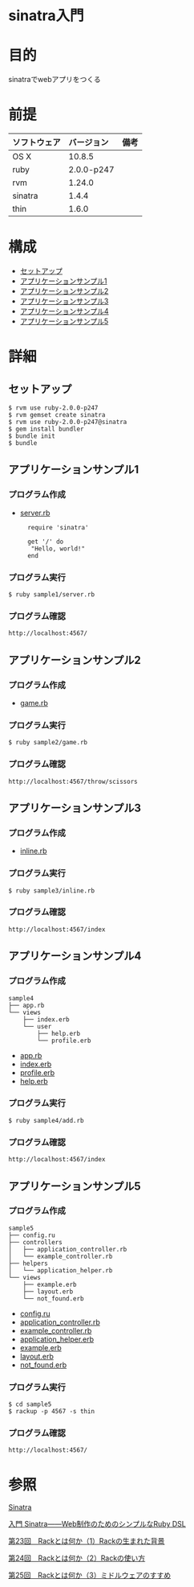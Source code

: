 sinatra入門
====================

# 目的 #
sinatraでwebアプリをつくる

# 前提 #
| ソフトウェア   | バージョン   | 備考        |
|:---------------|:-------------|:------------|
| OS X           |10.8.5        |             |
| ruby           |2.0.0-p247    |             |
| rvm            |1.24.0        |             |
| sinatra        |1.4.4         |             |
| thin           |1.6.0         |             |

# 構成 #

+ [セットアップ](#chap1)
+ [アプリケーションサンプル1](#chap2)
+ [アプリケーションサンプル2](#chap3)
+ [アプリケーションサンプル3](#chap4)
+ [アプリケーションサンプル4](#chap5)
+ [アプリケーションサンプル5](#chap6)

# 詳細 #

## <a name="chap1">セットアップ ##

    $ rvm use ruby-2.0.0-p247
    $ rvm gemset create sinatra
    $ rvm use ruby-2.0.0-p247@sinatra
    $ gem install bundler
    $ bundle init
    $ bundle

## <a name="chap2">アプリケーションサンプル1 ##

### プログラム作成 ###

+ [server.rb](sample1/server.rb)

        require 'sinatra'
    
        get '/' do
         "Hello, world!"
        end

### プログラム実行 ###

    $ ruby sample1/server.rb

### プログラム確認 ###

    http://localhost:4567/

## <a name="chap3"> アプリケーションサンプル2 ##

### プログラム作成 ###

+ [game.rb](sample2/game.rb)

### プログラム実行 ###

    $ ruby sample2/game.rb

### プログラム確認 ###

    http://localhost:4567/throw/scissors

## <a name="chap4"> アプリケーションサンプル3 ##

### プログラム作成 ###

+ [inline.rb](sample3/inline.rb)

### プログラム実行 ###

    $ ruby sample3/inline.rb

### プログラム確認 ###

    http://localhost:4567/index

## <a name="chap5"> アプリケーションサンプル4 ##

### プログラム作成 ###
    sample4
    ├── app.rb
    └── views
        ├── index.erb
        └── user
            ├── help.erb
            └── profile.erb
        
+ [app.rb](sample4/app.rb)
+ [index.erb](sample4/views/index.erb)
+ [profile.erb](sample4/views/profile.erb)
+ [help.erb](sample4/views/help.erb)


### プログラム実行 ###

    $ ruby sample4/add.rb

### プログラム確認 ###

    http://localhost:4567/index

## <a name="chap6"> アプリケーションサンプル5 ##

### プログラム作成 ###

    sample5
    ├── config.ru
    ├── controllers
    │   ├── application_controller.rb
    │   └── example_controller.rb
    ├── helpers
    │   └── application_helper.rb
    └── views
        ├── example.erb
        ├── layout.erb
        └── not_found.erb

+ [config.ru](sample5/config.ru)
+ [application_controller.rb](sample5/controllers/application_controller.rb)
+ [example_controller.rb](sample5/controllers/example_controller.rb)
+ [application_helper.erb](sample5/helpers/application_helper.erb)
+ [example.erb](sample5/views/example.erb)
+ [layout.erb](sample5/views/layout.erb)
+ [not_found.erb](sample5/views/not_found.erb)

### プログラム実行 ###

    $ cd sample5
    $ rackup -p 4567 -s thin

### プログラム確認 ###

    http://localhost:4567/

# 参照 #

[Sinatra](http://www.sinatrarb.com/intro-jp.html)

[入門 Sinatra――Web制作のためのシンプルなRuby DSL](http://www.oreilly.co.jp/books/9784873115597/)

[第23回　Rackとは何か（1）Rackの生まれた背景](http://gihyo.jp/dev/serial/01/ruby/0023)

[第24回　Rackとは何か（2）Rackの使い方](http://gihyo.jp/dev/serial/01/ruby/0024)

[第25回　Rackとは何か（3）ミドルウェアのすすめ](http://gihyo.jp/dev/serial/01/ruby/0025)


